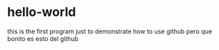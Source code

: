 # hello-world
this is the first program just to demonstrate how to use github
pero que bonito es esto del github
